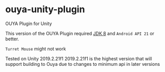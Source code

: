 # ouya-unity-plugin

OUYA Plugin for Unity

This version of the OUYA Plugin required [JDK 8](http://www.oracle.com/technetwork/java/javase/downloads/index.html) and `Android API 21` or better.

`Turret Mouse` might not work

Tested on Unity 2019.2.21f1
2019.2.21f1 is the highest version that will support building to Ouya due to changes to minimum api in later versions
